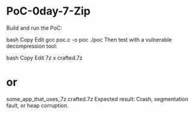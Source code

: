 # PoC-0day-7-Zip

Build and run the PoC:

bash
Copy
Edit
gcc poc.c -o poc
./poc
Then test with a vulnerable decompression tool:

bash
Copy
Edit
7z x crafted.7z
# or
some_app_that_uses_7z crafted.7z
Expected result: Crash, segmentation fault, or heap corruption.

